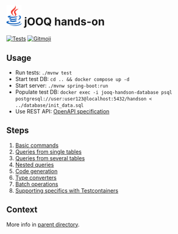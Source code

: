 # <img src="../doc/images/logo_java.png" width="40px"> jOOQ hands-on

[![Tests](https://github.com/sylvaindecout/jooq-handson/actions/workflows/gradle.yml/badge.svg?branch=main)](https://github.com/sylvaindecout/jooq-handson/actions/workflows/gradle.yml) [![Gitmoji](https://img.shields.io/badge/gitmoji-%20%F0%9F%98%9C%20%F0%9F%98%8D-FFDD67.svg)](https://gitmoji.dev)

## Usage

* Run tests: `./mvnw test`
* Start test DB: `cd .. && docker compose up -d`
* Start server: `./mvnw spring-boot:run`
* Populate test DB: `docker exec -i jooq-handson-database psql postgresql://user:user123@localhost:5432/handson < ../database/init_data.sql`
* Use REST API: [OpenAPI specification](../openapi.yml)

## Steps

1. [Basic commands](src/main/java/fr/sdecout/handson/persistence/library/DbLibraryAdapter.java)
2. [Queries from single tables](src/main/java/fr/sdecout/handson/persistence/library/DbLibraryAdapter.java)
3. [Queries from several tables](src/main/java/fr/sdecout/handson/persistence/library/DbLibraryAdapter.java)
4. [Nested queries](src/main/java/fr/sdecout/handson/persistence/book/DbBookAdapter.java)
5. [Code generation](src/main/resources/db/changelog/db.changelog-master.yaml)
6. [Type converters](src/main/java/fr/sdecout/handson/persistence/converters/IsbnConverter.java)
7. [Batch operations](src/main/java/fr/sdecout/handson/persistence/book/DbBookAdapter.java)
8. [Supporting specifics with Testcontainers](src/main/java/fr/sdecout/handson/rest/shared/AddressField.java)

## Context

More info in [parent directory](../README.md).
